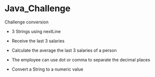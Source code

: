 # Java_Challenge
Challenge conversion

* 3 Strings using nextLine

* Receive the last 3 salaries
* Calculate the average the last 3 salaries of a person
* The employee can use dot or comma to separate the decimal places
* Convert a String to a numeric value
